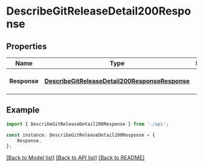 # DescribeGitReleaseDetail200Response


## Properties

Name | Type | Description | Notes
------------ | ------------- | ------------- | -------------
**Response** | [**DescribeGitReleaseDetail200ResponseResponse**](DescribeGitReleaseDetail200ResponseResponse.md) |  | [optional] [default to undefined]

## Example

```typescript
import { DescribeGitReleaseDetail200Response } from './api';

const instance: DescribeGitReleaseDetail200Response = {
    Response,
};
```

[[Back to Model list]](../README.md#documentation-for-models) [[Back to API list]](../README.md#documentation-for-api-endpoints) [[Back to README]](../README.md)
